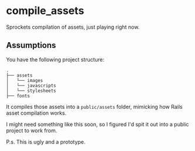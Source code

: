 compile_assets
==============

Sprockets compilation of assets, just playing right now.

Assumptions
-----------

You have the following project structure:

```
.
├── assets
│   └── images
│   └── javascripts
│   └── stylesheets
├── fonts
```

It compiles those assets into a `public/assets` folder, mimicking how Rails asset compilation works.

I might need something like this soon, so I figured I'd spit it out into a public project to work from.

P.s. This is ugly and a prototype.
